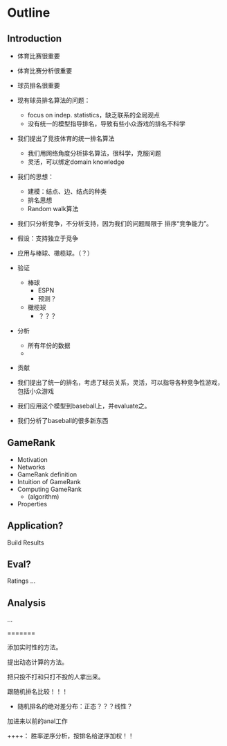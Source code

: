 Outline
====

Introduction
----

- 体育比赛很重要
- 体育比赛分析很重要
- 球员排名很重要
- 现有球员排名算法的问题：
	- focus on indep. statistics，缺乏联系的全局观点
	- 没有统一的模型指导排名，导致有些小众游戏的排名不科学

- 我们提出了竞技体育的统一排名算法
	- 我们用网络角度分析排名算法，很科学，克服问题
	- 灵活，可以绑定domain knowledge
- 我们的思想：
	- 建模：结点、边、结点的种类
	- 排名思想
	- Random walk算法

- 我们只分析竞争，不分析支持，因为我们的问题局限于 排序“竞争能力”。 
- 假设：支持独立于竞争

- 应用与棒球、橄榄球。（？）

- 验证
	- 棒球
		- ESPN
		- 预测？
	- 橄榄球
		- ？？？

- 分析
	- 所有年份的数据
	- 

- 贡献
- 我们提出了统一的排名，考虑了球员关系，灵活，可以指导各种竞争性游戏，包括小众游戏
- 我们应用这个模型到baseball上，并evaluate之。
- 我们分析了baseball的很多新东西

GameRank
----
- Motivation
- Networks
- GameRank definition
- Intuition of GameRank
- Computing GameRank 
	- (algorithm)
- Properties


Application?
----
Build
Results

Eval?
----
Ratings
...

Analysis
----
...



=======


添加实时性的方法。

提出动态计算的方法。


把只投不打和只打不投的人拿出来。

跟随机排名比较！！！
- 随机排名的绝对差分布：正态？？？线性？

加进来以前的anal工作


++++： 胜率逆序分析，按排名给逆序加权！！